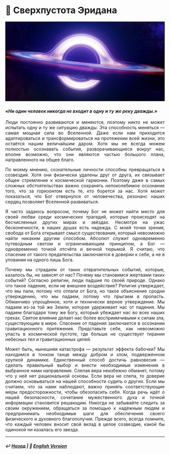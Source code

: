 # 🌟 Сверхпустота Эридана

![Сверхпустота Эридана](image.png)

#### <i>«Ни один человек никогда не входит в одну и ту же реку дважды.»</i>

<p align="justify">Люди постоянно развиваются и меняются, поэтому никто не может испытать одну и ту же ситуацию дважды. Эта способность меняться — самая мощная сила во Вселенной. Даже если нам приходится адаптироваться и трансформироваться на протяжении всей жизни, это остаётся нашим величайшим даром. Хотя мы не всегда можем полностью осознавать события, разворачивающиеся вокруг нас, вполне возможно, что они являются частью большого плана, направленного на общее благо.</p>

<p align="justify">По моему мнению, сознательные личности способны превращаться в созвездия. Хотя они физически удалены друг от друга, их связывает общее стремление к космической гармонии. Поэтому даже в самых сложных обстоятельствах важно сохранять непоколебимое осознание того, что за горизонтом есть те, кто борется за нас. Хотя может показаться, что Бог отвернулся от человечества, резонанс наших сердец позволяет Вселенной развиваться.</p>

<p align="justify">Я часто задаюсь вопросом, почему Бог не может найти место для своей любви среди космических трагедий, которые происходят на бесчисленных других мирах и звёздах. Несмотря на ужас бесконечности, в наших душах есть надежда. С моей точки зрения, свобода от Бога открывает смысл существования, который невозможно найти никаким другим способом. Абсолют служит одновременно путеводным светом и ограничивающим принципом, а Бог — одновременно точкой отсчёта и вечной тюрьмой. Я считаю, что спасение от такого предательства заключается в доверии к себе, а не в уповании на одного лишь Бога.</p>

<p align="justify">Почему мы страдаем от таких отвратительных событий, которые, казалось бы, не зависят от нас? Почему мы становимся жертвами таких событий? Согласно религии, люди падшие по своей природе. Однако что такое падение, если не внешнее воздействие? Религия утверждает, что мы пали, потому что отпали от Бога, но такое объяснение сродни утверждению, что мы падаем, потому что прыгаем в пропасть. Обманчиво упрощённое, хотя и технически верное утверждение. Мы падаем из-за той же Земли, которая удерживает нас от падения. Мы падаем благодаря тому же Богу, который убеждает нас во всех наших грехах. Святое влияние делает нас более восприимчивыми к силам зла, существующим в мире. Спасение от падения заключается в осознании гравитационного притяжения. Представьте себе, как невозможно упасть в космической пустоте, где больше не существует тирании небесных тел и гравитационных цепей.</p>

<p align="justify">Может быть, нынешняя катастрофа — результат эффекта бабочки? Мы находимся в тонком танце между добром и злом, подверженном хрупкой динамике. Единственный способ достичь равновесия — сделать правильный выбор и внести необходимые изменения в выбранное нами направление. Слепая вера неизбежно обманет, потому что у неё нет рациональной основы. Если вера не слепа, то доверие должно основываться на нашей способности судить о других. Если мы считаем, что за нами наблюдают, важно принять соответствующие меры предосторожности, чтобы обезопасить себя. Когда речь идёт о нашей безопасности, сочетание мужественного духа и точной информации становится решающим. Никогда не забывайте следить за своим окружением, обращаться за помощью к надёжным людям и предпринимать необходимые шаги для обеспечения своего физического и духовного благополучия. Прежде всего, всегда помните, что каждый человек вносит свой вклад в целое созвездие, какой бы одинокой ни казалась его звезда.</p>

***

##### ↩️ [Назад](https://rozephyros.github.io/index-2.html) | 🗽 [English Version](english.md)
